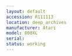 ```yaml
---
layout: default
accession: R111113
location: deep_archives
manufacturer: Atari
model: 800XL
serial: 
status: working
---
```


